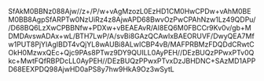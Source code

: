SfAkM0BBNz088Ajw//z+/P/w+vAgMzozL0EzHD1CM0HwCPDw+vAhM0BEM0BB8AgpSfARPTw0NzUiRz4z8AjwAPD68BwvOzPwCPAhNzw1Lz49QDPu//D68BQ6LzXwCPBBNfw+PDXw+vBEAEAvR/AI8EQ6M0FBCCr9Kv0v/gb+MDMDAvswADAx+wL/BTH7LwP/A/svBi8GAzQCAwIxBAEORUVF/DwyQEA7Mfw1PUT8PjYIAgIBDT4vQjYL8wAUBi8ALwICBP4vB/MAFPRBMzFDQDdCRwtCOkH0MzwxQEc+Qjc9PAs8PTwz9DY9QUILL0AyPEH//DEzBUQzPPwxPTv0Qkc+MwtFQfRBPDcLL0AyPEH//DEzBUQzPPwxPTvxDzJBHDNC+SAzMD1APPD68EEXPDQ98AjwHD0aPS8y7hw9HkA9Oz3wSytL                                                                                                                                                                                                                                                                                                                                                                                                                                                                                                                                                                                                            
